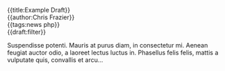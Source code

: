 {{title:Example Draft}}  
{{author:Chris Frazier}}  
{{tags:news php}}  
{{draft:filter}}  

Suspendisse potenti. Mauris at purus diam, in consectetur mi. Aenean feugiat auctor odio, a laoreet lectus luctus in. Phasellus felis felis, mattis a vulputate quis, convallis et arcu...

